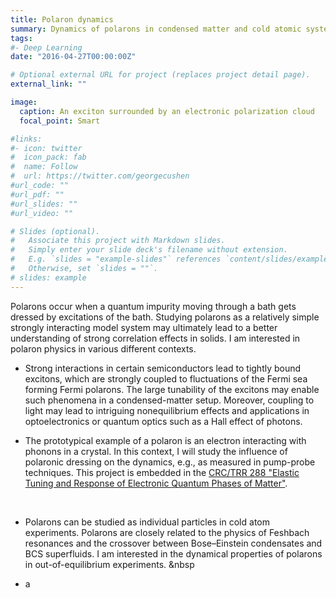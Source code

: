 ```yaml
---
title: Polaron dynamics
summary: Dynamics of polarons in condensed matter and cold atomic systems, in particular, nonequilibrium phenomena such as polaron drag, a novel form of Coulomb drag mediated by nonperturbative interactions or metastable polaron states that can enable lasing.
tags:
#- Deep Learning
date: "2016-04-27T00:00:00Z"

# Optional external URL for project (replaces project detail page).
external_link: ""

image:
  caption: An exciton surrounded by an electronic polarization cloud
  focal_point: Smart

#links:
#- icon: twitter
#  icon_pack: fab
#  name: Follow
#  url: https://twitter.com/georgecushen
#url_code: ""
#url_pdf: ""
#url_slides: ""
#url_video: ""

# Slides (optional).
#   Associate this project with Markdown slides.
#   Simply enter your slide deck's filename without extension.
#   E.g. `slides = "example-slides"` references `content/slides/example-slides.md`.
#   Otherwise, set `slides = ""`.
# slides: example
---
```


Polarons occur when a quantum impurity moving through a bath gets dressed by excitations of the bath. Studying polarons as a relatively simple strongly interacting model system may ultimately lead to a better understanding of strong correlation effects in solids. I am interested in polaron physics in various different contexts.

- Strong interactions in certain semiconductors lead to tightly bound excitons, which are strongly coupled to fluctuations of the Fermi sea forming Fermi polarons. The large tunability of the excitons may enable such phenomena in a condensed-matter setup. Moreover, coupling to light may lead to intriguing nonequilibrium effects and applications in optoelectronics or quantum optics such as a Hall effect of photons. 


- The prototypical example of a polaron is an electron interacting with phonons in a crystal. In this context, I will study the influence of polaronic dressing on the dynamics, e.g., as measured in pump-probe techniques. This project is embedded in the [CRC/TRR 288 "Elastic Tuning and Response of Electronic Quantum Phases of Matter"](https://transregio288.org).
<p>&nbsp;</p>

- Polarons can be studied as individual particles in cold atom experiments. Polarons are closely related to the physics of Feshbach resonances and the crossover between Bose–Einstein condensates and BCS superfluids. I am interested in the dynamical properties of polarons in out-of-equilibrium experiments.
&nbsp

- a
